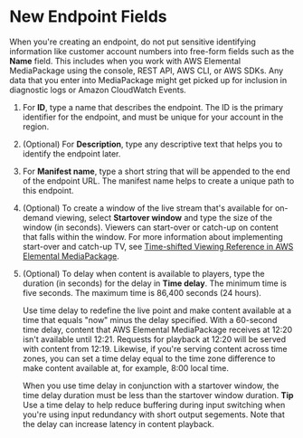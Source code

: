 # New Endpoint Fields<a name="endpoints-hls-new"></a>

When you're creating an endpoint, do not put sensitive identifying information like customer account numbers into free\-form fields such as the **Name** field\. This includes when you work with AWS Elemental MediaPackage using the console, REST API, AWS CLI, or AWS SDKs\. Any data that you enter into MediaPackage might get picked up for inclusion in diagnostic logs or Amazon CloudWatch Events\.

1. For **ID**, type a name that describes the endpoint\. The ID is the primary identifier for the endpoint, and must be unique for your account in the region\.

1. \(Optional\) For **Description**, type any descriptive text that helps you to identify the endpoint later\. 

1. For **Manifest name**, type a short string that will be appended to the end of the endpoint URL\. The manifest name helps to create a unique path to this endpoint\.

1. \(Optional\) To create a window of the live stream that's available for on\-demand viewing, select **Startover window** and type the size of the window \(in seconds\)\. Viewers can start\-over or catch\-up on content that falls within the window\. For more information about implementing start\-over and catch\-up TV, see [Time\-shifted Viewing Reference in AWS Elemental MediaPackage](time-shifted.md)\.

1. \(Optional\) To delay when content is available to players, type the duration \(in seconds\) for the delay in **Time delay**\. The minimum time is five seconds\. The maximum time is 86,400 seconds \(24 hours\)\.

   Use time delay to redefine the live point and make content available at a time that equals "now" minus the delay specified\. With a 60\-second time delay, content that AWS Elemental MediaPackage receives at 12:20 isn't available until 12:21\. Requests for playback at 12:20 will be served with content from 12:19\. Likewise, if you're serving content across time zones, you can set a time delay equal to the time zone difference to make content available at, for example, 8:00 local time\.

   When you use time delay in conjunction with a startover window, the time delay duration must be less than the startover window duration\.
**Tip**  
Use a time delay to help reduce buffering during input switching when you're using input redundancy with short output segements\. Note that the delay can increase latency in content playback\.